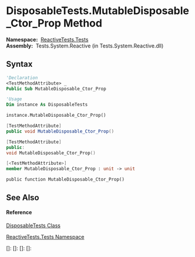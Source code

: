 # DisposableTests.MutableDisposable\_Ctor\_Prop Method

**Namespace:**  [ReactiveTests.Tests](ReactiveTests.Tests\ReactiveTests.Tests.md)  
**Assembly:**  Tests.System.Reactive (in Tests.System.Reactive.dll)

## Syntax

```vb
'Declaration
<TestMethodAttribute> _
Public Sub MutableDisposable_Ctor_Prop
```

```vb
'Usage
Dim instance As DisposableTests

instance.MutableDisposable_Ctor_Prop()
```

```csharp
[TestMethodAttribute]
public void MutableDisposable_Ctor_Prop()
```

```c++
[TestMethodAttribute]
public:
void MutableDisposable_Ctor_Prop()
```

```fsharp
[<TestMethodAttribute>]
member MutableDisposable_Ctor_Prop : unit -> unit 
```

```jscript
public function MutableDisposable_Ctor_Prop()
```

## See Also

#### Reference

[DisposableTests Class](DisposableTests\DisposableTests.md)

[ReactiveTests.Tests Namespace](ReactiveTests.Tests\ReactiveTests.Tests.md)

[]: 
[]: 
[]: 
[]: 